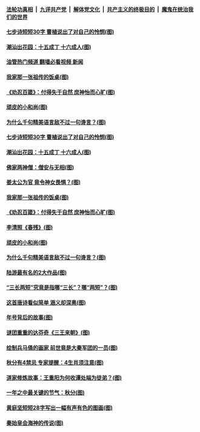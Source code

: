 ####  [法轮功真相](../../../../basic/blob/master/README.md?t=09261031) &nbsp;|&nbsp; [九评共产党](../../../../9ping.md/blob/master/README.md?t=09261031) &nbsp;|&nbsp; [解体党文化](../../../../jtdwh.md/blob/master/README.md?t=09261031)  &nbsp;|&nbsp; [共产主义的终极目的](../../../../gczydzjmd.md/blob/master/README.md?t=09261031) &nbsp;|&nbsp; [魔鬼在统治我们的世界](../../../../mgztzwmdsj.md/blob/master/README.md?t=09261031) 

#### [七步诗短短30字 曹植说出了对自己的怜悯(图)](../pages/p7/1017306.md?t=09261031) 

#### [潮汕出花园：十五成丁 十六成人(图)](../pages/p7/1017543.md?t=09261031) 

#### [油管热门频道 翻墙必看视频 新闻](http://136.244.67.144:81/youtube.html?09261031)

#### [我家那一张祖传的饭桌(图)](../pages/p7/1017485.md?t=09261031) 

#### [《劝忍百箴》：付得失于自然 庶神怡而心旷(图)](../pages/p7/1017440.md?t=09261031) 

#### [顽皮的小和尚(图)](../pages/p7/1015669.md?t=09261031) 

#### [为什么千句精美语言敌不过一句谗言？(图)](../pages/p7/1017443.md?t=09261031) 

#### [七步诗短短30字 曹植说出了对自己的怜悯(图)](../pages/p7/1017306.md?t=09261031) 

#### [潮汕出花园：十五成丁 十六成人(图)](../pages/p7/1017543.md?t=09261031) 

#### [佛家两神僧：僧安与无相(图)](../pages/p7/1017527.md?t=09261031) 

#### [姜太公为官 竟令神女畏惧？(图)](../pages/p7/1017519.md?t=09261031) 

#### [我家那一张祖传的饭桌(图)](../pages/p7/1017485.md?t=09261031) 

#### [《劝忍百箴》：付得失于自然 庶神怡而心旷(图)](../pages/p7/1017440.md?t=09261031) 

#### [李清照《春残》(图)](../pages/p7/1017046.md?t=09261031) 

#### [顽皮的小和尚(图)](../pages/p7/1015669.md?t=09261031) 

#### [为什么千句精美语言敌不过一句谗言？(图)](../pages/p7/1017443.md?t=09261031) 

#### [陆游最有名的2大作品(图)](../pages/p7/1016759.md?t=09261031) 

#### [“三长两短”究竟是指哪“三长”？哪“两短”？(图)](../pages/p7/1017252.md?t=09261031) 

#### [这首唐诗看似简单 涵义却深奥(图)](../pages/p7/1017026.md?t=09261031) 

#### [年号背后的故事(图)](../pages/p7/1016453.md?t=09261031) 

#### [谜团重重的达芬奇《三王来朝》(图)](../pages/p7/1016943.md?t=09261031) 

#### [绘制兵马俑的画家 前世竟是大秦军团的一员(图)](../pages/p7/1015593.md?t=09261031) 

#### [秋分有4禁忌 专家提醒：4生肖须注意(图)](../pages/p7/1017280.md?t=09261031) 

#### [道家修炼故事：王重阳为何收谭处端为徒弟？(图)](../pages/p7/1017262.md?t=09261031) 

#### [一年之中最关键的节气：秋分(图)](../pages/p7/1017234.md?t=09261031) 

#### [黄庭坚短短28字写出一幅有声有色的图画(图)](../pages/p7/1017024.md?t=09261031) 

#### [秦始皇会海神的传说(图)](../pages/p7/1017147.md?t=09261031) 

<img src='http://gfw-breaker.win/goodnews/indexes/p7.md' width='0px' height='0px'/>
